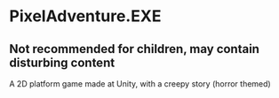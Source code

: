 # PixelAdventure.EXE
## Not recommended for children, may contain disturbing content
 A 2D platform game made at Unity, with a creepy story (horror themed)
